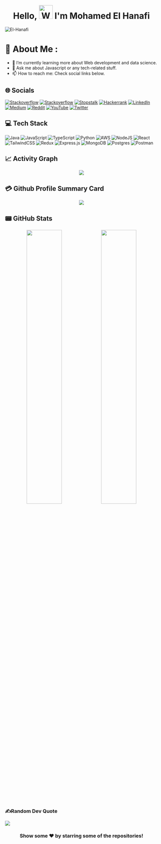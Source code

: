 
<h1 align="center"> Hello, <img src="https://raw.githubusercontent.com/nixin72/nixin72/master/wave.gif" 
         alt="Waving hand animated gif"
         height="45"
         width="45" /> I'm Mohamed El Hanafi
</h1>

<p align="left"> <img src="https://komarev.com/ghpvc/?username=El-Hanafi&label=Views&color=blue&style=plastic&style=for-the-badge" alt="El-Hanafi" /> </p>

# 💫 About Me :
<!-- - 🔭 I’m currently building [Dweera](https://Dweera.com/).-->
- 🌱 I’m currently learning more about Web development and data science.
- 💬 Ask me about Javascript or any tech-related stuff.
- 📫 How to reach me: Check social links below.
<!-- - 👯 I’m looking to collaborate on [Youtube](https://youtube.com/hellocodepur).
- 🤔 I’m looking for help with VelocityX documentation. -->
## 🌐 Socials
[![Stackoverflow](https://img.shields.io/badge/My_Website-0088ff?style=for-the-badge&logo=world&logoColor=white)](www.mohamedelhanafi.com) [![Stackoverflow](https://img.shields.io/badge/Stackoverflow-ffa200?style=for-the-badge&logo=Stackoverflow&logoColor=white)](https://stackoverflow.com/users/15158524/hanafi) [![Stopstalk](https://img.shields.io/badge/Stopstalk-ff0000?style=for-the-badge&logo=Stopstalk&logoColor=white)](https://www.stopstalk.com/user/profile/El_Hanafi) [![Hackerrank](https://img.shields.io/badge/Hackerrank-38761d?style=for-the-badge&logo=Hackerrank&logoColor=white)](https://www.hackerrank.com/meatballerhanafi) [![LinkedIn](https://img.shields.io/badge/LinkedIn-0077B5?style=for-the-badge&logo=linkedin&logoColor=white)](https://www.linkedin.com/in/mohamed-el-hanafi-benabbou/) [![Medium](https://img.shields.io/badge/Medium-12100E?style=for-the-badge&logo=medium&logoColor=white)](https://medium.com/@el-hanafi) [![Reddit](https://img.shields.io/badge/Reddit-FF4500?style=for-the-badge&logo=reddit&logoColor=white)](https://www.reddit.com/user/Important_Cod_5501/) [![YouTube](https://img.shields.io/badge/YouTube-FF0000?style=for-the-badge&logo=youtube&logoColor=white)](https://www.youtube.com/channel/UCpjRK_CyvOQLN8fy0TJoUTw) [![Twitter](https://img.shields.io/twitter/follow/_Elhanafi?logo=Twitter&style=for-the-badge)](https://twitter.com/_Elhanafi)

## 💻 Tech Stack
 ![Java](https://img.shields.io/badge/java-%23ED8B00.svg?style=for-the-badge&logo=java&logoColor=white) ![JavaScript](https://img.shields.io/badge/javascript-%23323330.svg?style=for-the-badge&logo=javascript&logoColor=%23F7DF1E)  ![TypeScript](https://img.shields.io/badge/typescript-%23007ACC.svg?style=for-the-badge&logo=typescript&logoColor=white) ![Python](https://img.shields.io/badge/python-3670A0?style=for-the-badge&logo=python&logoColor=ffdd54) ![AWS](https://img.shields.io/badge/AWS-%23FF9900.svg?style=for-the-badge&logo=amazon-aws&logoColor=white)  ![NodeJS](https://img.shields.io/badge/node.js-6DA55F?style=for-the-badge&logo=node.js&logoColor=white) ![React](https://img.shields.io/badge/react-%2320232a.svg?style=for-the-badge&logo=react&logoColor=%2361DAFB) ![TailwindCSS](https://img.shields.io/badge/tailwindcss-%2338B2AC.svg?style=for-the-badge&logo=tailwind-css&logoColor=white) ![Redux](https://img.shields.io/badge/redux-%23593d88.svg?style=for-the-badge&logo=redux&logoColor=white)  ![Express.js](https://img.shields.io/badge/express.js-%23404d59.svg?style=for-the-badge&logo=express&logoColor=%2361DAFB) ![MongoDB](https://img.shields.io/badge/MongoDB-%234ea94b.svg?style=for-the-badge&logo=mongodb&logoColor=white)  ![Postgres](https://img.shields.io/badge/postgres-%23316192.svg?style=for-the-badge&logo=postgresql&logoColor=white) ![Postman](https://img.shields.io/badge/Postman-FF6C37?style=for-the-badge&logo=postman&logoColor=white)

## 📈 Activity Graph
<p align="center">
	<img src="https://activity-graph.herokuapp.com/graph?username=el-Hanafi&theme=minimal"/>
</p>

## 💳 Github Profile Summary Card
<p align="center">
  <img src="https://github-profile-summary-cards.vercel.app/api/cards/profile-details?username=el-hanafi&theme=vue"/>
</p>

## 📟 GitHub Stats
<p align="center">
	<img width="48%" src="https://github-readme-stats.vercel.app/api?username=el-hanafi&show_icons=true&theme=vue" />
	<img width="48%" src="https://github-readme-streak-stats.herokuapp.com/?user=el-hanafi&theme=vue" />
</p>

### ✍️Random Dev Quote
![](https://quotes-github-readme.vercel.app/api?type=horizontal&theme=vue)

<div align="center">

### Show some ❤️ by starring some of the repositories!

</div>
